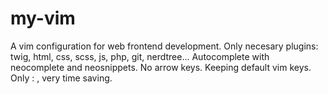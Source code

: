 # my-vim
A vim configuration for web frontend development.
Only necesary plugins: twig, html, css, scss, js, php, git, nerdtree...
Autocomplete with neocomplete and neosnippets.
No arrow keys.
Keeping default vim keys.
Only <cr> : , very time saving.